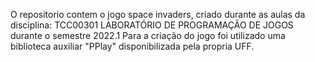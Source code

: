 O repositorio contem o jogo space invaders, criado durante as aulas da disciplina: TCC00301	LABORATÓRIO DE PROGRAMAÇÃO DE JOGOS durante o semestre 2022.1
Para a criação do jogo foi utilizado uma biblioteca auxiliar "PPlay" disponibilizada pela propria UFF.
